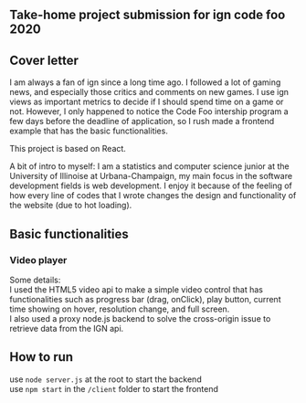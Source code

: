 ## Take-home project submission for ign code foo 2020

## Cover letter
I am always a fan of ign since a long time ago. I followed a lot of gaming news, and especially those critics and comments on new games. I use ign views as important metrics to decide if I should spend time on a game or not. However, I only happened to notice the Code Foo intership program a few days before the deadline of application, so I rush made a frontend example that has the basic functionalities. 

This project is based on React.

A bit of intro to myself: I am a statistics and computer science junior at the University of Illinoise at Urbana-Champaign, my main focus in the software development fields is web development. I enjoy it because of the feeling of how every line of codes that I wrote changes the design and functionality of the website (due to hot loading). 

## Basic functionalities

### Video player
Some details:  
I used the HTML5 video api to make a simple video control that has functionalities such as progress bar (drag, onClick), play button, current time showing on hover, resolution change, and full screen.   
I also used a proxy node.js backend to solve the cross-origin issue to retrieve data from the IGN api.  

## How to run

use `node server.js` at the root to start the backend  
use `npm start` in the `/client` folder to start the frontend  